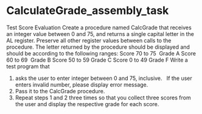 # CalculateGrade_assembly_task

Test Score Evaluation
Create a procedure named CalcGrade that receives an integer value between 0 and 75, and returns a single capital letter in the AL register. Preserve all other register values between calls to the procedure. The letter returned by the procedure should be displayed and should be according to the following
ranges:
Score 70 to 75  Grade A
Score 60 to 69  Grade B
Score 50 to 59 Grade C
Score 0 to 49 Grade F
Write a test program that
1. asks the user to enter integer between 0 and 75, inclusive.   If the user enters invalid number, please display error message.
2. Pass it to the CalcGrade procedure. 
3. Repeat steps 1 and 2 three times so that you collect three scores from the user and display the respective grade for each score.
